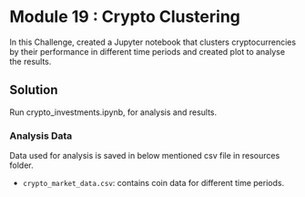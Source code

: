 # Module 19 : Crypto Clustering

In this Challenge, created a Jupyter notebook that clusters cryptocurrencies by their performance in different time periods and created plot to analyse the results.

## Solution

Run crypto_investments.ipynb, for analysis and results.

### Analysis Data

Data used for analysis is saved in below mentioned csv file in resources folder.

* `crypto_market_data.csv`: contains coin data for different time periods.



